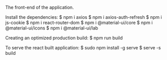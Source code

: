 The front-end of the application.

Install the dependencies:
$ npm i axios
$ npm i axios-auth-refresh
$ npm i js-cookie
$ npm i react-router-dom
$ npm i @material-ui/core
$ npm i @material-ui/icons
$ npm i @material-ui/lab

Creating an optimized production build:
$ npm run build

To serve the react built application:
$ sudo npm install -g serve
$ serve -s build
